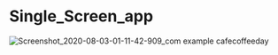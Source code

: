 # Single_Screen_app
![Screenshot_2020-08-03-01-11-42-909_com example cafecoffeeday](https://user-images.githubusercontent.com/68613919/89131151-45856680-d528-11ea-9387-60a345ec75ca.jpg)
